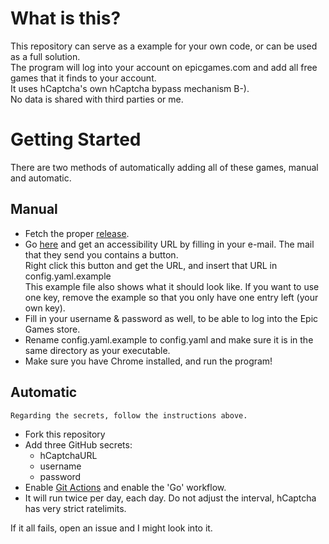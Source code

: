 # What is this?
This repository can serve as a example for your own code, or can be used as a full solution.  
The program will log into your account on epicgames.com and add all free games that it finds to your account.  
It uses hCaptcha's own hCaptcha bypass mechanism B-).  
No data is shared with third parties or me.
# Getting Started
There are two methods of automatically adding all of these games, manual and automatic.
## Manual
- Fetch the proper [release](https://github.com/hb0nes/epic-store-free-games-snatcher/releases). 
- Go [here](https://dashboard.hcaptcha.com/signup?type=accessibility) and get an accessibility URL by filling in your e-mail. The mail that they send you contains a button.  
Right click this button and get the URL, and insert that URL in config.yaml.example    
This example file also shows what it should look like. If you want to use one key, remove the example so that you only have one entry left (your own key).  
- Fill in your username & password as well, to be able to log into the Epic Games store.  
- Rename config.yaml.example to config.yaml and make sure it is in the same directory as your executable.
- Make sure you have Chrome installed, and run the program!  
## Automatic
`Regarding the secrets, follow the instructions above.`
- Fork this repository
- Add three GitHub secrets:
  - hCaptchaURL
  - username
  - password
- Enable [Git Actions](https://docs.github.com/en/free-pro-team@latest/actions/managing-workflow-runs/disabling-and-enabling-a-workflow) and enable the 'Go' workflow.
- It will run twice per day, each day. Do not adjust the interval, hCaptcha has very strict ratelimits.  


If it all fails, open an issue and I might look into it.
